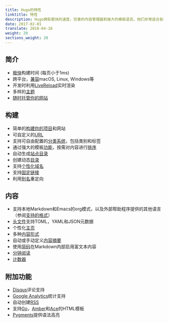 ```yaml
---
title: Hugo的特性
linktitle: 特性
description: Hugo拥有极快的速度，完善的内容管理器和强大的模板语言。他们非常适合各种静态网站。
date: 2017-02-01
translate: 2018-04-16
weight: 20
sections_weight: 20
---
```


## 简介

* [极快](https://github.com/bep/hugo-benchmark/)构建时间 (每页小于1ms)
* 跨平台，[兼容](../../getting-started/installing/)macOS, Linux, Windows等
* 开发时利用[LiveReload](../../getting-started/usage/)实时渲染
* 多样的[主题](../../themes/)
* [随时托管你的网站](../../hosting-and-deployment/)

## 构建

* 简单的[构建你的项目](../../getting-started/directory-structure/)和网站
* 可自定义的[URL](../../content-management/urls/)
* 支持可自由配置的[分类系统](../../content-management/taxonomies/)，包括类别和标签
* 通过强大的模板[功能](../../functions/)，按需对内容进行[排序](/templates/)
* 自动生成[站点目录](../../content-management/toc/)
* 创建动态[目录](../../templates/menus/)
* 支持[个性化域名](../../content-management/urls/)
* 支持[固定链接](../../content-management/urls/#permalinks)
* 利用[别名](../../content-management/urls/#aliases)重定向

## 内容

* 支持本地Markdown和Emacs的org模式，以及外部帮助程序提供的其他语言（参阅[支持的格式](../../content-management/formats/)）
* [头文件](../../content-management/front-matter/)支持TOML，YAML和JSON元数据
* 个性化[主页](../../templates/homepage/)
* 多种[内容形式](../../content-management/types/)
* 自动或手动定义[内容摘要](../../content-management/summaries/)
* 使用[简码](../../content-management/shortcodes/)在Markdown内部启用富文本内容
* [分钟阅读](http://pygments.org/)
* [计数器](http://pygments.org/)

## 附加功能

* [Disqus](https://disqus.com/)评论支持
* [Google Analytics](https://google-analytics.com/)统计支持
* 自动创建[RSS](https://gohugo.io/templates/rss/)
* 支持[Go](http://golang.org/pkg/html/template/)，[Amber](https://github.com/eknkc/amber)和[Ace](https://gohugo.io/templates/alternatives/)的HTML模板
* [Pygments](http://pygments.org/)提供语法高亮